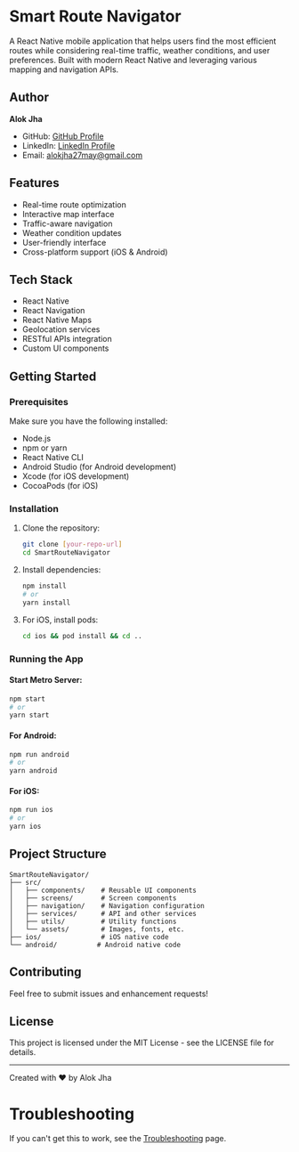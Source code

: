 # Smart Route Navigator

A React Native mobile application that helps users find the most efficient routes while considering real-time traffic, weather conditions, and user preferences. Built with modern React Native and leveraging various mapping and navigation APIs.

## Author

**Alok Jha**
- GitHub: [ GitHub Profile](https://github.com/alok-jha0)
- LinkedIn: [ LinkedIn Profile](www.linkedin.com/in/alok-jha-3bb34924a)
- Email: [alokjha27may@gmail.com](mailto:alokjha27may@gmail.com)


## Features

- Real-time route optimization
- Interactive map interface
- Traffic-aware navigation
- Weather condition updates
- User-friendly interface
- Cross-platform support (iOS & Android)

## Tech Stack

- React Native
- React Navigation
- React Native Maps
- Geolocation services
- RESTful APIs integration
- Custom UI components

## Getting Started

### Prerequisites

Make sure you have the following installed:
- Node.js
- npm or yarn
- React Native CLI
- Android Studio (for Android development)
- Xcode (for iOS development)
- CocoaPods (for iOS)

### Installation

1. Clone the repository:
   ```bash
   git clone [your-repo-url]
   cd SmartRouteNavigator
   ```

2. Install dependencies:
   ```bash
   npm install
   # or
   yarn install
   ```

3. For iOS, install pods:
   ```bash
   cd ios && pod install && cd ..
   ```

### Running the App

#### Start Metro Server:
```bash
npm start
# or
yarn start
```

#### For Android:
```bash
npm run android
# or
yarn android
```

#### For iOS:
```bash
npm run ios
# or
yarn ios
```

## Project Structure

```
SmartRouteNavigator/
├── src/
│   ├── components/    # Reusable UI components
│   ├── screens/       # Screen components
│   ├── navigation/    # Navigation configuration
│   ├── services/      # API and other services
│   ├── utils/         # Utility functions
│   └── assets/        # Images, fonts, etc.
├── ios/               # iOS native code
└── android/          # Android native code
```

## Contributing

Feel free to submit issues and enhancement requests!

## License

This project is licensed under the MIT License - see the LICENSE file for details.

---
Created with ❤️ by Alok Jha

# Troubleshooting

If you can't get this to work, see the [Troubleshooting](https://reactnative.dev/docs/troubleshooting) page.
